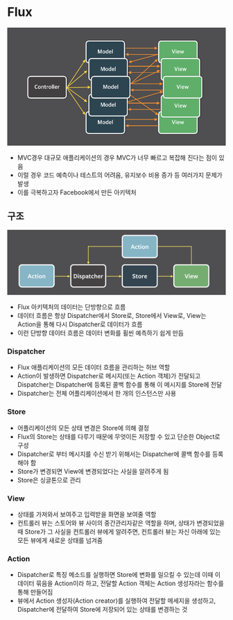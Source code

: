 # Flux
![flux-1](./flux-1.png)
- MVC경우 대규모 애플리케이션의 경우 MVC가 너무 빠르고 복잡해 진다는 점이 있음
- 이럴 경우 코드 예측이나 테스트의 어려움, 유지보수 비용 증가 등 여러가지 문제가 발생
- 이를 극복하고자 Facebook에서 만든 아키텍처

## 구조
![flux-2](./flux-2.png)
- Flux 아키텍처의 데이터는 단방향으로 흐름
- 데이터 흐름은 항상 Dispatcher에서 Store로, Store에서 View로, View는 Action을 통해 다시 Dispatcher로 데이터가 흐름
- 이런 단방향 데이터 흐름은 데이터 변화를 휠씬 예측하기 쉽게 만듬

### Dispatcher
- Flux 애플리케이션의 모든 데이터 흐름을 관리하는 허브 역할
- Action이 발생하면 Dispatcher로 메시지(또는 Action 객체)가 전달되고 Dispatcher는 Dispatcher에 등록된 콜백 함수를 통해 이 메시지를 Store에 전달
- Dispatcher는 전체 어플리케이션에서 한 개의 인스턴스만 사용

### Store
- 어플리케이션의 모든 상태 변경은 Store에 의해 결정
- Flux의 Store는 상태를 다루기 때문에 무엇이든 저장할 수 있고 단순한 Object로 구성
- Dispatcher로 부터 메시지를 수신 받기 위해서는 Dispatcher에 콜백 함수를 등록해야 함
- Store가 변경되면 View에 변경되었다는 사실을 알려주게 됨
- Store은 싱글톤으로 관리

### View
- 상태를 가져와서 보여주고 입력받을 화면을 보여줄 역할
- 컨트롤러 뷰는 스토어와 뷰 사이의 중간관리자같은 역할을 하며, 상태가 변경되었을 때 Store가 그 사실을 컨트롤러 뷰에게 알려주면, 컨트롤러 뷰는 자신 아래에 있는 모든 뷰에게 새로운 상태를 넘겨줌

### Action
- Dispatcher로 특징 메소드를 실행하면 Store에 변화를 일으킬 수 있는데 이때 이 데이터 묶음을 Action이라 하고, 전달할 Action 객체는 Action 생성자라는 함수를 통해 만들어짐
- 뷰에서 Action 생성자(Action creator)를 실행하여 전달할 메세지을 생성하고, Dispatcher에 전달하여 Store에 저장되어 있는 상태를 변경하는 것
